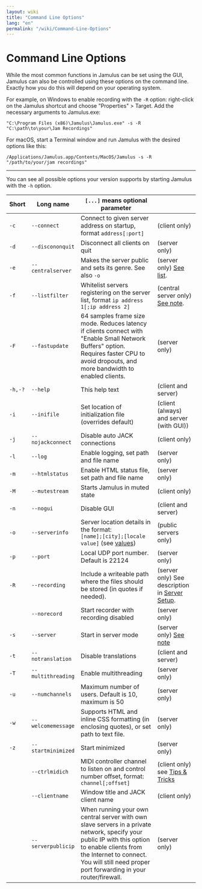 ```yaml
---
layout: wiki
title: "Command Line Options"
lang: "en"
permalink: "/wiki/Command-Line-Options"
---
```


# Command Line Options

While the most common functions in Jamulus can be set using the GUI, Jamulus can also be controlled using these options on the command line. Exactly how you do this will depend on your operating system.

For example, on Windows to enable recording with the `-R` option: right-click on the Jamulus shortcut and choose "Properties" > Target. Add the necessary arguments to Jamulus.exe:

```shell
"C:\Program Files (x86)\Jamulus\Jamulus.exe" -s -R "C:\path\to\your\Jam Recordings"
```

For macOS, start a Terminal window and run Jamulus with the desired options like this:

```shell
/Applications/Jamulus.app/Contents/MacOS/Jamulus -s -R "/path/to/your/jam recordings"
```

***

You can see all possible options your version supports by starting Jamulus with the `-h` option.


| Short | Long name | `[...]` means optional parameter | |
|-------|-----------|----------------------------------|-|
|    `-c` |`--connect`        | Connect to given server address on startup, format `address[:port]` | (client only) |
|    `-d` |`--discononquit`   | Disconnect all clients on quit | (server only) |
|    `-e` |`--centralserver`  | Makes the server public and sets its genre. See also `-o`| (server only) [See list](Central-Servers). |
|    `-f` |`--listfilter`     | Whitelist servers registering on the server list, format `ip address 1[;ip address 2]` | (central server only) [See note](Choosing-a-Server-Type#3-central). |
|    `-F` |`--fastupdate`     | 64 samples frame size mode. Reduces latency if clients connect with "Enable Small Network Buffers" option. Requires faster CPU to avoid dropouts, and more bandwidth to enabled clients. | (server only) |
| `-h,-?` |`--help`           | This help text | (client and server) |
|    `-i` |`--inifile`        | Set location of initialization file (overrides default) | (client (always) and server (with GUI)) |
|    `-j` |`--nojackconnect`  | Disable auto JACK connections | (client only) |
|    `-l` |`--log` | Enable logging, set path and file name | (server only) |
|    `-m` |`--htmlstatus`     | Enable HTML status file, set path and file name | (server only) |
|    `-M` |`--mutestream`     | Starts Jamulus in muted state | (client only) |
|    `-n` |`--nogui`          | Disable GUI | (client and server) |
|    `-o` |`--serverinfo`     | Server location details in the format: <br/>`[name];[city];[locale value]` (see [values](https://doc.qt.io/qt-5/qlocale.html#Country-enum))| (public servers only) |
|    `-p` |`--port`           | Local UDP port number. Default is 22124 | (server only) |
|    `-R` |`--recording`      | Include a writeable path where the files should be stored (in quotes if needed). | (server only) See description in [Server Setup](Server-Win-Mac#recording). |
|       | `--norecord`      | Start recorder with recording disabled | (server only) |
|    `-s` |`--server`         | Start in server mode | (server only) [See note](Choosing-a-Server-Type) |
|    `-t` |`--notranslation`  | Disable translations | (client and server) |
|    `-T` |`--multithreading` | Enable multithreading | (server only) |
|    `-u` |`--numchannels`    | Maximum number of users. Default is 10, maximum is 50 | (server only) |
|    `-w` |`--welcomemessage` | Supports HTML and inline CSS formatting (in enclosing quotes), or set path to text file. | (server only) |
|    `-z` |`--startminimized` | Start minimized | (server only) |
|       |`--ctrlmidich`     | MIDI controller channel to listen on and control number offset, format: `channel[;offset]` | (client only) see [Tips & Tricks](Tips-Tricks-More#Using-ctrlmidich-for-MIDI-controllers) |
|       |`--clientname`     | Window title and JACK client name | (client only) |
|       |`--serverpublicip` | When running your own central server with own slave servers in a private network, specify your public IP with this option to enable clients from the Internet to connect. You will still need proper port forwarding in your router/firewall.| (server only) |
